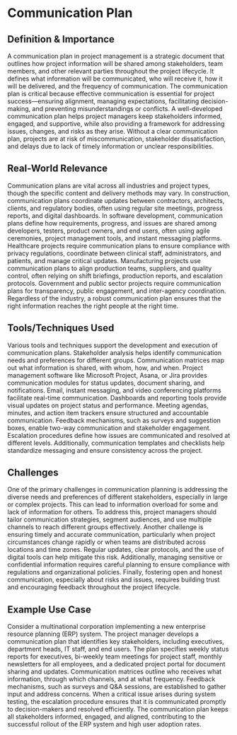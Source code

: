 # Communication Plan

## Definition & Importance

A communication plan in project management is a strategic document that outlines how project information will be shared among stakeholders, team members, and other relevant parties throughout the project lifecycle. It defines what information will be communicated, who will receive it, how it will be delivered, and the frequency of communication. The communication plan is critical because effective communication is essential for project success—ensuring alignment, managing expectations, facilitating decision-making, and preventing misunderstandings or conflicts. A well-developed communication plan helps project managers keep stakeholders informed, engaged, and supportive, while also providing a framework for addressing issues, changes, and risks as they arise. Without a clear communication plan, projects are at risk of miscommunication, stakeholder dissatisfaction, and delays due to lack of timely information or unclear responsibilities.

## Real-World Relevance

Communication plans are vital across all industries and project types, though the specific content and delivery methods may vary. In construction, communication plans coordinate updates between contractors, architects, clients, and regulatory bodies, often using regular site meetings, progress reports, and digital dashboards. In software development, communication plans define how requirements, progress, and issues are shared among developers, testers, product owners, and end users, often using agile ceremonies, project management tools, and instant messaging platforms. Healthcare projects require communication plans to ensure compliance with privacy regulations, coordinate between clinical staff, administrators, and patients, and manage critical updates. Manufacturing projects use communication plans to align production teams, suppliers, and quality control, often relying on shift briefings, production reports, and escalation protocols. Government and public sector projects require communication plans for transparency, public engagement, and inter-agency coordination. Regardless of the industry, a robust communication plan ensures that the right information reaches the right people at the right time.

## Tools/Techniques Used

Various tools and techniques support the development and execution of communication plans. Stakeholder analysis helps identify communication needs and preferences for different groups. Communication matrices map out what information is shared, with whom, how, and when. Project management software like Microsoft Project, Asana, or Jira provides communication modules for status updates, document sharing, and notifications. Email, instant messaging, and video conferencing platforms facilitate real-time communication. Dashboards and reporting tools provide visual updates on project status and performance. Meeting agendas, minutes, and action item trackers ensure structured and accountable communication. Feedback mechanisms, such as surveys and suggestion boxes, enable two-way communication and stakeholder engagement. Escalation procedures define how issues are communicated and resolved at different levels. Additionally, communication templates and checklists help standardize messaging and ensure consistency across the project.

## Challenges

One of the primary challenges in communication planning is addressing the diverse needs and preferences of different stakeholders, especially in large or complex projects. This can lead to information overload for some and lack of information for others. To address this, project managers should tailor communication strategies, segment audiences, and use multiple channels to reach different groups effectively. Another challenge is ensuring timely and accurate communication, particularly when project circumstances change rapidly or when teams are distributed across locations and time zones. Regular updates, clear protocols, and the use of digital tools can help mitigate this risk. Additionally, managing sensitive or confidential information requires careful planning to ensure compliance with regulations and organizational policies. Finally, fostering open and honest communication, especially about risks and issues, requires building trust and encouraging feedback throughout the project lifecycle.

## Example Use Case

Consider a multinational corporation implementing a new enterprise resource planning (ERP) system. The project manager develops a communication plan that identifies key stakeholders, including executives, department heads, IT staff, and end users. The plan specifies weekly status reports for executives, bi-weekly team meetings for project staff, monthly newsletters for all employees, and a dedicated project portal for document sharing and updates. Communication matrices outline who receives what information, through which channels, and at what frequency. Feedback mechanisms, such as surveys and Q&A sessions, are established to gather input and address concerns. When a critical issue arises during system testing, the escalation procedure ensures that it is communicated promptly to decision-makers and resolved efficiently. The communication plan keeps all stakeholders informed, engaged, and aligned, contributing to the successful rollout of the ERP system and high user adoption rates. 
